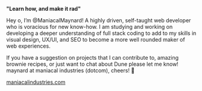 **"Learn how, and make it rad"**

Hey o, I’m @ManiacalMaynard! A highly driven, self-taught web developer who is voracious for new know-how. I am studying and working on developing a deeper understanding of full stack coding to add to my skills in visual design, UX/UI, and SEO to become a more well rounded maker of web experiences.

If you have a suggestion on projects that I can contribute to, amazing brownie recipes, or just want to chat about Dune please let me know! maynard at maniacal industries (dotcom), cheers! 🍻

[maniacalindustries.com](https://www.maniacalindustries.com/)

<!---
ManiacalMaynard/ManiacalMaynard is a ✨ special ✨ repository because its `README.md` (this file) appears on your GitHub profile.
You can click the Preview link to take a look at your changes.
--->

